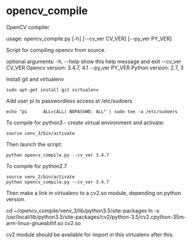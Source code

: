 # opencv_compile
OpenCV compiler


usage: opencv_compile.py [-h] [--cv_ver CV_VER] [--py_ver PY_VER]

Script for compiling opencv from source.

optional arguments:
  -h, --help       show this help message and exit
  --cv_ver CV_VER  Opencv version: 3.4.7, 4.1
  --py_ver PY_VER  Python version: 2.7, 3


Install git and virtualenv

``` sudo apt-get install git virtualenv ```

Add user pi to passwordless access at /etc/sudoers

``` echo "pi      ALL=(ALL) NOPASSWD: ALL" | sudo tee -a /etc/sudoers ```

To compile for python3 - create virtual environment and activate: 

```virtualenv -p python3 venv_3
source venv_3/bin/activate
```

Then launch the script:

```python opencv_compile.py --cv_ver 3.4.7```


To compile for python2.7 
```virtualenv -p python2 venv_2
source venv_2/bin/activate
python opencv_compile.py --cv_ver 3.4.7
```

Then make a link in virtualenv to a cv2.so module, depending on python version.

cd ~/opencv_compile/venv_3/lib/python3.5/site-packages
ln -s /usr/local/lib/python3.5/site-packages/cv2/python-3.5/cv2.cpython-35m-arm-linux-gnueabihf.so cv2.so

cv2 module should be available for import in this virtualenv after this.
